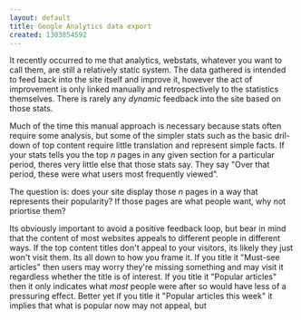 ```yaml
---
layout: default
title: Google Analytics data export
created: 1303854592
---
```

<p>It recently occurred to me that analytics, webstats, whatever you want to call them, are still a relatively static system. The data gathered is intended to feed back into the site itself and improve it, however the act of improvement is only linked manually and retrospectively to the statistics themselves. There is rarely any <em>dynamic</em> feedback into the site based on those stats.</p><p>Much of the time this manual approach is necessary because stats often require some analysis, but some of the simpler stats such as the basic dril-down of top content require little translation and represent simple facts. If your stats tells you the top <em>n</em>&nbsp;pages in any given section for a particular period, theres very little else that those stats say. They say "Over that period, these were what users most frequently viewed".&nbsp;</p><p>The question is: does your site display those <em>n</em>&nbsp;pages in a way that represents their popularity? If those pages are what people want, why not priortise them?</p><p>Its obviously important to avoid a positive feedback loop, but bear in mind that the content of most websites appeals to different people in different ways. If the top content titles don't appeal to your visitors, its likely they just won't visit them. Its all down to how you frame it. If you title it "Must-see articles" then users may worry they're missing something and may visit it regardless whether the title is of interest. If you title it "Popular articles" then it only indicates what <em>most</em> people were after so would have less of a pressuring effect. Better yet if you title it "Popular articles this week" it implies that what is popular now may not appeal, but</p>
